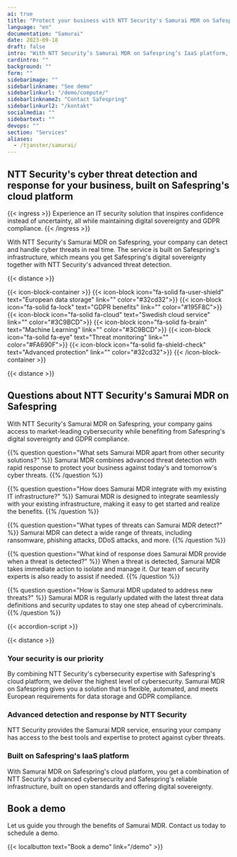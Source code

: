 ```yaml
---
ai: true
title: "Protect your business with NTT Security's Samurai MDR on Safespring"
language: "en"
documentation: "Samurai"
date: 2023-09-18
draft: false
intro: "With NTT Security’s Samurai MDR on Safespring’s IaaS platform, your company gets cutting-edge cybersecurity from secure data centers within Sweden."
cardintro: ""
background: ""
form: ""
sidebarimage: ""
sidebarlinkname: "See demo"
sidebarlinkurl: "/demo/compute/"
sidebarlinkname2: "Contact Safespring"
sidebarlinkurl2: "/kontakt"
socialmedia: ""
sidebartext: ""
devops: ""
section: "Services"
aliases:
  - /tjanster/samurai/
---
```

## NTT Security's cyber threat detection and response for your business, built on Safespring's cloud platform

{{< ingress >}}
Experience an IT security solution that inspires confidence instead of uncertainty, all while maintaining digital sovereignty and GDPR compliance.
{{< /ingress >}}

With NTT Security's Samurai MDR on Safespring, your company can detect and handle cyber threats in real time. The service is built on Safespring's infrastructure, which means you get Safespring's digital sovereignty together with NTT Security's advanced threat detection.

{{< distance >}}

{{< icon-block-container >}}
{{< icon-block icon="fa-solid fa-user-shield" text="European data storage" link="" color="#32cd32">}}
{{< icon-block icon="fa-solid fa-lock" text="GDPR benefits" link="" color="#195F8C">}}
{{< icon-block icon="fa-solid fa-cloud" text="Swedish cloud service" link="" color="#3C9BCD">}}
{{< icon-block icon="fa-solid fa-brain" text="Machine Learning" link="" color="#3C9BCD">}}
{{< icon-block icon="fa-solid fa-eye" text="Threat monitoring" link="" color="#FA690F">}}
{{< icon-block icon="fa-solid fa-shield-check" text="Advanced protection" link="" color="#32cd32">}}
{{< /icon-block-container >}}

{{< distance >}}

<div itemscope itemtype="https://schema.org/FAQPage">

## Questions about NTT Security's Samurai MDR on Safespring

With NTT Security's Samurai MDR on Safespring, your company gains access to market-leading cybersecurity while benefiting from Safespring's digital sovereignty and GDPR compliance.

{{% question question="What sets Samurai MDR apart from other security solutions?" %}}
Samurai MDR combines advanced threat detection with rapid response to protect your business against today's and tomorrow's cyber threats.
{{% /question %}}

{{% question question="How does Samurai MDR integrate with my existing IT infrastructure?" %}}
Samurai MDR is designed to integrate seamlessly with your existing infrastructure, making it easy to get started and realize the benefits.
{{% /question %}}

{{% question question="What types of threats can Samurai MDR detect?" %}}
Samurai MDR can detect a wide range of threats, including ransomware, phishing attacks, DDoS attacks, and more.
{{% /question %}}

{{% question question="What kind of response does Samurai MDR provide when a threat is detected?" %}}
When a threat is detected, Samurai MDR takes immediate action to isolate and manage it. Our team of security experts is also ready to assist if needed.
{{% /question %}}

{{% question question="How is Samurai MDR updated to address new threats?" %}}
Samurai MDR is regularly updated with the latest threat data definitions and security updates to stay one step ahead of cybercriminals.
{{% /question %}}

</div>

{{< accordion-script >}}

{{< distance >}}

### Your security is our priority

By combining NTT Security's cybersecurity expertise with Safespring's cloud platform, we deliver the highest level of cybersecurity. Samurai MDR on Safespring gives you a solution that is flexible, automated, and meets European requirements for data storage and GDPR compliance.

### Advanced detection and response by NTT Security

NTT Security provides the Samurai MDR service, ensuring your company has access to the best tools and expertise to protect against cyber threats.

### Built on Safespring's IaaS platform

With Samurai MDR on Safespring's cloud platform, you get a combination of NTT Security's advanced cybersecurity and Safespring's reliable infrastructure, built on open standards and offering digital sovereignty.

## Book a demo

Let us guide you through the benefits of Samurai MDR. Contact us today to schedule a demo.

{{< localbutton text="Book a demo" link="/demo" >}}